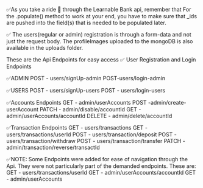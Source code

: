 ✅As you take a ride 🚗 through the Learnable Bank api, remember that For the .populate() method to work at your end, you have to make sure that _ids are pushed into the field(s) that is needed to be populated later.

✅ The users(regular or admin) registration is through a form-data and not just the request body. The profileImages uploaded to the mongoDB is also available in the uploads folder.


These are the Api Endpoints for easy access 
✅ User Registration and Login Endpoints

✅ADMIN
POST - users/signUp-admin
POST-users/login-admin

✅USERS
POST - users/signUp-users
POST - users/login-users

✅Accounts Endpoints
GET - admin/userAccounts
POST -admin/create-userAccount
PATCH - admin/disable/accountId
GET - admin/userAccounts/accountId
DELETE - admin/delete/accountId

✅Transaction Endpoints
GET - users/transactions
GET - users/transactions/userId
POST - users/transaction/deposit
POST -users/transaction/withdraw
POST - users/transaction/transfer
PATCH - admin/transaction/reverse/transactId


✅NOTE: Some Endpoints were added for ease of navigation through the Api. They were not particularly part of the demanded endpoints. These are:
GET - users/transactions/userId
GET - admin/userAccounts/accountId
GET - admin/userAccounts




